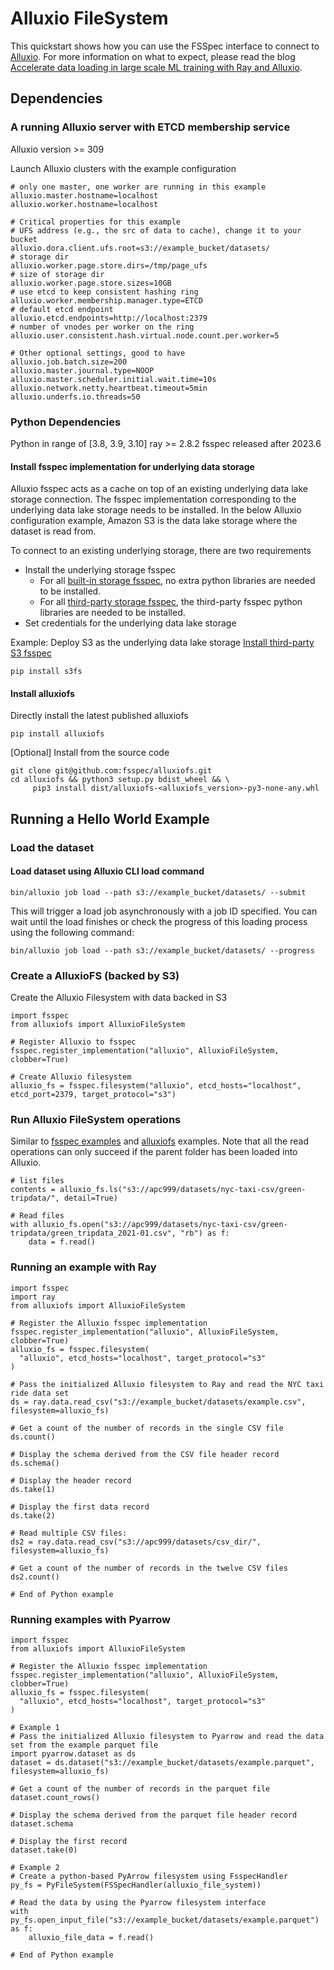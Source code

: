 # Alluxio FileSystem

This quickstart shows how you can use the FSSpec interface to connect to [Alluxio](https://github.com/Alluxio/alluxio).
For more information on what to expect, please read the blog [Accelerate data loading in large scale ML training with Ray and Alluxio](https://www.alluxio.io/blog/accelerating-data-loading-in-large-scale-ml-training-with-ray-and-alluxio/).

## Dependencies

### A running Alluxio server with ETCD membership service

Alluxio version >= 309

Launch Alluxio clusters with the example configuration
```config
# only one master, one worker are running in this example
alluxio.master.hostname=localhost
alluxio.worker.hostname=localhost

# Critical properties for this example
# UFS address (e.g., the src of data to cache), change it to your bucket
alluxio.dora.client.ufs.root=s3://example_bucket/datasets/
# storage dir
alluxio.worker.page.store.dirs=/tmp/page_ufs
# size of storage dir
alluxio.worker.page.store.sizes=10GB
# use etcd to keep consistent hashing ring
alluxio.worker.membership.manager.type=ETCD
# default etcd endpoint
alluxio.etcd.endpoints=http://localhost:2379
# number of vnodes per worker on the ring
alluxio.user.consistent.hash.virtual.node.count.per.worker=5

# Other optional settings, good to have
alluxio.job.batch.size=200
alluxio.master.journal.type=NOOP
alluxio.master.scheduler.initial.wait.time=10s
alluxio.network.netty.heartbeat.timeout=5min
alluxio.underfs.io.threads=50
```

### Python Dependencies

Python in range of [3.8, 3.9, 3.10]
ray >= 2.8.2
fsspec released after 2023.6

#### Install fsspec implementation for underlying data storage

Alluxio fsspec acts as a cache on top of an existing underlying data lake storage connection.
The fsspec implementation corresponding to the underlying data lake storage needs to be installed.
In the below Alluxio configuration example, Amazon S3 is the data lake storage where the dataset is read from.

To connect to an existing underlying storage, there are two requirements
- Install the underlying storage fsspec
  - For all [built-in storage fsspec](https://filesystem-spec.readthedocs.io/en/latest/api.html#built-in-implementations), no extra python libraries are needed to be installed.
  - For all [third-party storage fsspec](https://filesystem-spec.readthedocs.io/en/latest/api.html#other-known-implementations), the third-party fsspec python libraries are needed to be installed.
- Set credentials for the underlying data lake storage

Example: Deploy S3 as the underlying data lake storage
[Install third-party S3 fsspec](https://s3fs.readthedocs.io/en/latest/)

```commandline
pip install s3fs
```

#### Install alluxiofs

Directly install the latest published alluxiofs
```
pip install alluxiofs
```

[Optional] Install from the source code
```commandline
git clone git@github.com:fsspec/alluxiofs.git
cd alluxiofs && python3 setup.py bdist_wheel && \
     pip3 install dist/alluxiofs-<alluxiofs_version>-py3-none-any.whl
```

## Running a Hello World Example

### Load the dataset

#### Load dataset using Alluxio CLI load command

````commandline
bin/alluxio job load --path s3://example_bucket/datasets/ --submit
````
This will trigger a load job asynchronously with a job ID specified. You can wait until the load finishes or check the progress of this loading process using the following command:

````commandline
bin/alluxio job load --path s3://example_bucket/datasets/ --progress
````

### Create a AlluxioFS (backed by S3)

Create the Alluxio Filesystem with data backed in S3

```
import fsspec
from alluxiofs import AlluxioFileSystem

# Register Alluxio to fsspec
fsspec.register_implementation("alluxio", AlluxioFileSystem, clobber=True)

# Create Alluxio filesystem
alluxio_fs = fsspec.filesystem("alluxio", etcd_hosts="localhost", etcd_port=2379, target_protocol="s3")
```

### Run Alluxio FileSystem operations

Similar to [fsspec examples](https://filesystem-spec.readthedocs.io/en/latest/usage.html#use-a-file-system) and [alluxiofs](https://github.com/fsspec/alluxiofs/blob/main/tests/test_alluxio_fsspec.py) examples.
Note that all the read operations can only succeed if the parent folder has been loaded into Alluxio.
```
# list files
contents = alluxio_fs.ls("s3://apc999/datasets/nyc-taxi-csv/green-tripdata/", detail=True)

# Read files
with alluxio_fs.open("s3://apc999/datasets/nyc-taxi-csv/green-tripdata/green_tripdata_2021-01.csv", "rb") as f:
    data = f.read()
```

### Running an example with Ray

```
import fsspec
import ray
from alluxiofs import AlluxioFileSystem

# Register the Alluxio fsspec implementation
fsspec.register_implementation("alluxio", AlluxioFileSystem, clobber=True)
alluxio_fs = fsspec.filesystem(
  "alluxio", etcd_hosts="localhost", target_protocol="s3"
)

# Pass the initialized Alluxio filesystem to Ray and read the NYC taxi ride data set
ds = ray.data.read_csv("s3://example_bucket/datasets/example.csv", filesystem=alluxio_fs)

# Get a count of the number of records in the single CSV file
ds.count()

# Display the schema derived from the CSV file header record
ds.schema()

# Display the header record
ds.take(1)

# Display the first data record
ds.take(2)

# Read multiple CSV files:
ds2 = ray.data.read_csv("s3://apc999/datasets/csv_dir/", filesystem=alluxio_fs)

# Get a count of the number of records in the twelve CSV files
ds2.count()

# End of Python example
```

### Running examples with Pyarrow

```
import fsspec
from alluxiofs import AlluxioFileSystem

# Register the Alluxio fsspec implementation
fsspec.register_implementation("alluxio", AlluxioFileSystem, clobber=True)
alluxio_fs = fsspec.filesystem(
  "alluxio", etcd_hosts="localhost", target_protocol="s3"
)

# Example 1
# Pass the initialized Alluxio filesystem to Pyarrow and read the data set from the example parquet file
import pyarrow.dataset as ds
dataset = ds.dataset("s3://example_bucket/datasets/example.parquet", filesystem=alluxio_fs)

# Get a count of the number of records in the parquet file
dataset.count_rows()

# Display the schema derived from the parquet file header record
dataset.schema

# Display the first record
dataset.take(0)

# Example 2
# Create a python-based PyArrow filesystem using FsspecHandler
py_fs = PyFileSystem(FSSpecHandler(alluxio_file_system))

# Read the data by using the Pyarrow filesystem interface
with py_fs.open_input_file("s3://example_bucket/datasets/example.parquet") as f:
    alluxio_file_data = f.read()

# End of Python example
```
